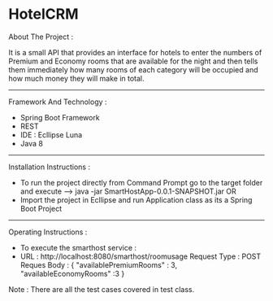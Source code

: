 # HotelCRM
About The Project :

It is a small API that provides an interface for hotels to enter the numbers of
Premium and Economy rooms that are available for the night and then tells them
immediately how many rooms of each category will be occupied and how much money they
will make in total.

---------------------------------------
Framework And Technology :
- Spring Boot Framework
- REST
- IDE : Ecllipse Luna
- Java 8
---------------------------------------
Installation Instructions :

- To run the project directly from Command Prompt go to the target folder and execute --> java -jar SmartHostApp-0.0.1-SNAPSHOT.jar
  OR
- Import the project in Ecllipse and run Application class as its a Spring Boot Project

----------------------------------------
Operating Instructions :

- To execute the smarthost service :
- URL : http://localhost:8080/smarthost/roomusage
  Request Type : POST
  Reques Body :
  {
	"availablePremiumRooms" : 3,
	"availableEconomyRooms" :3
}

Note : There are all the test cases covered in test class.
